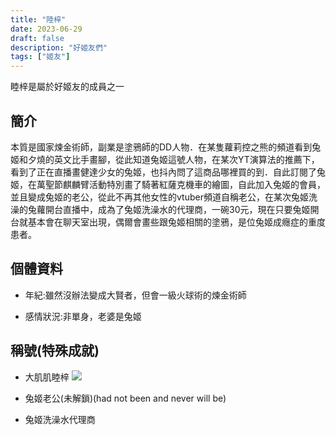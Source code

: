 ```yaml
---
title: "陸梓"
date: 2023-06-29
draft: false
description: "好姬友們"
tags: ["姬友"]
---
```


睦梓是屬於好姬友的成員之一

## 簡介
本質是國家煉金術師，副業是塗鴉師的DD人物．在某隻蘿莉控之熊的頻道看到兔姬和夕燒的英文比手畫腳，從此知道兔姬這號人物，在某次YT演算法的推薦下，看到了正在直播畫健達少女的兔姬，也抖內問了這商品哪裡買的到．自此訂閱了兔姬，在萬聖節麒麟臂活動特別畫了騎著紅薩克機車的繪圖，自此加入兔姬的會員，並且變成兔姬的老公，從此不再其他女性的vtuber頻道自稱老公，在某次兔姬洗澡的兔蘿開台直播中，成為了兔姬洗澡水的代理商，一碗30元，現在只要兔姬開台就基本會在聊天室出現，偶爾會畫些跟兔姬相關的塗鴉，是位兔姬成癮症的重度患者。

## 個體資料
- 年紀:雖然沒辦法變成大賢者，但會一級火球術的煉金術師

- 感情狀況:非單身，老婆是兔姬

## 稱號(特殊成就)
- 大肌肌睦梓
![](https://cdn.discordapp.com/attachments/911862316344180787/943184501910159441/419546.jpg)

- 兔姬老公(未解鎖)(had not been and never will be)

- 兔姬洗澡水代理商
